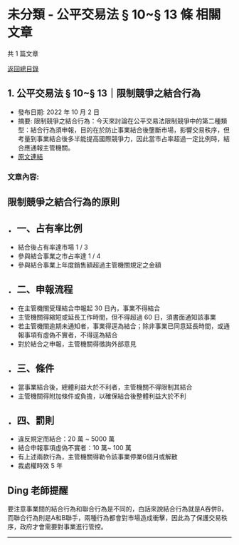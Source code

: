 # 未分類 - 公平交易法 § 10~§ 13 條 相關文章

共 1 篇文章

[返回總目錄](00_總目錄.md)

## 1. 公平交易法 § 10~§ 13｜限制競爭之結合行為

- 發布日期: 2022 年 10 月 2 日
- 摘要: 限制競爭之結合行為：今天來討論在公平交易法限制競爭中的第二種類型：結合行為須申報，目的在於防止事業結合後壟斷市場，影響交易秩序，但考量到事業結合後多半能提高國際競爭力，因此當市占率超過一定比例時，結合應通報主管機關。
- [原文連結](https://www.jasper-realestate.com/%e9%99%90%e5%88%b6%e7%ab%b6%e7%88%ad%e4%b9%8b%e7%b5%90%e5%90%88%e8%a1%8c%e7%82%ba/)

### 文章內容:

## 限制競爭之結合行為的原則

## ．一、占有率比例

- 結合後占有率達市場 1 / 3
- 參與結合事業之市占率達 1 / 4
- 參與結合事業上年度銷售額超過主管機關規定之金額

## ．二、申報流程

- 在主管機關受理結合申報起 30 日內，事業不得結合
- 主管機關得縮短或延長工作時間，但不得超過 60 日，須書面通知該事業
- 若主管機關逾期未通知者，事業得逕為結合；除非事業已同意延長時間，或通報事項有虛偽不實者，不得逕為結合
- 對於結合之申報，主管機關得徵詢外部意見

## ．三、條件

- 當事業結合後，總體利益大於不利者，主管機關不得限制其結合
- 主管機關得附加條件或負擔，以確保結合後整體利益大於不利

## ．四、罰則

- 違反規定而結合：20 萬 ~ 5000 萬
- 結合申報事項虛偽不實者：10 萬~ 100 萬
- 有上述兩款行為，主管機關得勒令該事業停業6個月或解散
- 裁處權時效 5 年

## Ding 老師提醒

要注意事業間的結合行為和聯合行為是不同的，白話來說結合行為就是A吞併B，而聯合行為則是A和B聯手，兩種行為都會對市場造成衝擊，因此為了保護交易秩序，政府才會需要對事業進行管控。

---

